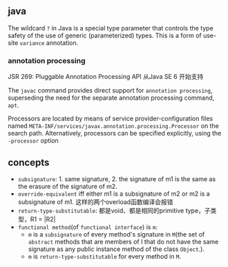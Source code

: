 ## java
The wildcard `?` in Java is a special type parameter that controls the type safety of the use of generic (parameterized) types. This is a form of use-site `variance` annotation.

### annotation processing
JSR 269: Pluggable Annotation Processing API 从Java SE 6 开始支持

The `javac` command provides direct support for `annotation processing`, superseding the need for the separate annotation processing command, `apt`.

Processors are located by means of service provider-configuration files named `META-INF/services/javax.annotation.processing.Processor` on the search path. Alternatively, processors can be specified explicitly, using the `-processor` option

## concepts
- `subsignature`: 1. same signature, 2. the signature of m1 is the same as the erasure of the signature of m2.
- `override-equivalent` iff either m1 is a subsignature of m2 or m2 is a subsignature of m1. 这样的两个overload函数编译会报错
- `return-type-substitutable`: 都是void、都是相同的primitive type，子类型，R1 = |R2|
- `functional method`(of `functional interface`) is `m`:
    - `m` is a `subsignature` of every method's signature in `M`(the set of `abstract` methods that are members of I that do not have the same signature as any public instance method of the class `Object`.).
    - `m` is `return-type-substitutable` for every method in `M`.

